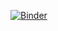 [![Binder](https://mybinder.org/badge_logo.svg)](https://mybinder.org/v2/gh/MoSafi2/Dashboard/main)
